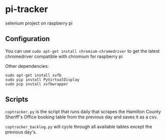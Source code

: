 # pi-tracker
selenium project on raspberry pi

## Configuration

You can use `sudo apt-get install chromium-chromedriver` to get the latest chromedriver compatible with chromium for raspberry pi

Other dependencies:
```
sudo apt-get install xvfb
sudo pip install PyVirtualDisplay
sudo pip install xvfbwrapper
```

## Scripts

`coptracker.py` is the script that runs daily that scrapes the Hamilton County Sheriff's Office booking table from the previous day and saves it as a csv.

`coptracker_backlog.py` will cycle through all available tables except the previous day's.
